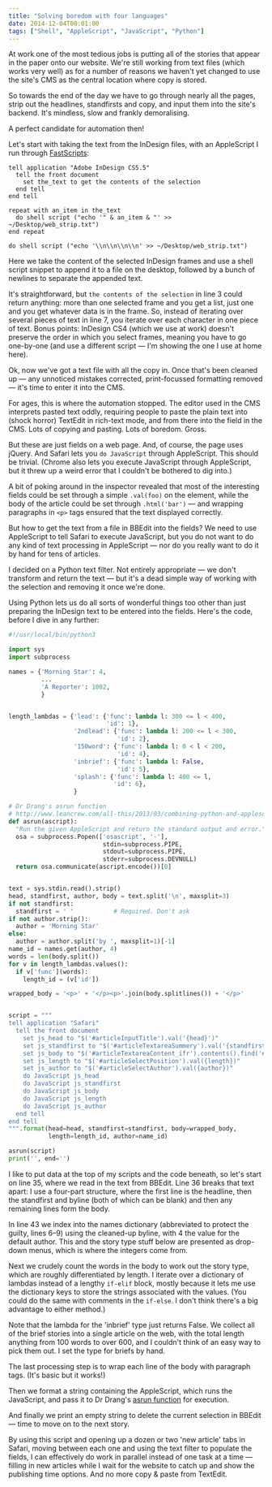 ```yaml
---
title: "Solving boredom with four languages"
date: 2014-12-04T00:01:00
tags: ["Shell", "AppleScript", "JavaScript", "Python"]
---
```


At work one of the most tedious jobs is putting all of the stories that appear in the paper onto our website. We're still working from text files (which works very well) as for a number of reasons we haven't yet changed to use the site's CMS as the central location where copy is stored.

So towards the end of the day we have to go through nearly all the pages, strip out the headlines, standfirsts and copy, and input them into the site's backend. It's mindless, slow and frankly demoralising.

A perfect candidate for automation then!

Let's start with taking the text from the InDesign files, with an AppleScript I run through [FastScripts][]:

[FastScripts]: http://www.red-sweater.com/fastscripts/

```applescript {linenos=true}
tell application "Adobe InDesign CS5.5"
  tell the front document
    set the_text to get the contents of the selection
  end tell
end tell

repeat with an_item in the_text
  do shell script ("echo '" & an_item & "' >> ~/Desktop/web_strip.txt")
end repeat

do shell script ("echo '\\n\\n\\n\\n' >> ~/Desktop/web_strip.txt")
```

Here we take the content of the selected InDesign frames and use a shell script snippet to append it to a file on the desktop, followed by a bunch of newlines to separate the appended text.

It's straightforward, but `the contents of the selection` in line 3 could return anything: more than one selected frame and you get a list, just one and you get whatever data is in the frame. So, instead of iterating over several pieces of text in line 7, you iterate over each character in one piece of text. Bonus points: InDesign CS4 (which we use at work) doesn't preserve the order in which you select frames, meaning you have to go one-by-one (and use a different script — I'm showing the one I use at home here).

Ok, now we've got a text file with all the copy in. Once that's been cleaned up — any unnoticed mistakes corrected, print-focussed formatting removed — it's time to enter it into the CMS.

For ages, this is where the automation stopped. The editor used in the CMS interprets pasted text oddly, requiring people to paste the plain text into (shock horror) TextEdit in rich-text mode, and from there into the field in the CMS. Lots of copying and pasting. Lots of boredom. Gross.

But these are just fields on a web page. And, of course, the page uses jQuery. And Safari lets you `do JavaScript` through AppleScript. This should be trivial. (Chrome also lets you execute JavaScript through AppleScript, but it threw up a weird error that I couldn't be bothered to dig into.)

A bit of poking around in the inspector revealed that most of the interesting fields could be set through a simple `.val(foo)` on the element, while the body of the article could be set through `.html('bar')` — and wrapping paragraphs in `<p>` tags ensured that the text displayed correctly.

But how to get the text from a file in BBEdit into the fields? We need to use AppleScript to tell Safari to execute JavaScript, but you do not want to do any kind of text processing in AppleScript — nor do you really want to do it by hand for tens of articles.

I decided on a Python text filter. Not entirely appropriate — we don't transform and return the text — but it's a dead simple way of working with the selection and removing it once we're done.

Using Python lets us do all sorts of wonderful things too other than just preparing the InDesign text to be entered into the fields. Here's the code, before I dive in any further:

```python {linenos=true}
#!/usr/local/bin/python3

import sys
import subprocess

names = {'Morning Star': 4,
         ...
         'A Reporter': 1002,
         }


length_lambdas = {'lead': {'func': lambda l: 300 <= l < 400,
                           'id': 1},
                  '2ndlead': {'func': lambda l: 200 <= l < 300,
                              'id': 2},
                  '150word': {'func': lambda l: 0 < l < 200,
                              'id': 4},
                  'inbrief': {'func': lambda l: False,
                              'id': 5},
                  'splash': {'func': lambda l: 400 <= l,
                             'id': 6},
                  }

# Dr Drang's asrun function
# http://www.leancrew.com/all-this/2013/03/combining-python-and-applescript/
def asrun(ascript):
  "Run the given AppleScript and return the standard output and error."
  osa = subprocess.Popen(['osascript', '-'],
                          stdin=subprocess.PIPE,
                          stdout=subprocess.PIPE,
                          stderr=subprocess.DEVNULL)
  return osa.communicate(ascript.encode())[0]


text = sys.stdin.read().strip()
head, standfirst, author, body = text.split('\n', maxsplit=3)
if not standfirst:
  standfirst = ' '           # Required. Don't ask
if not author.strip():
  author = 'Morning Star'
else:
  author = author.split('by ', maxsplit=1)[-1]
name_id = names.get(author, 4)
words = len(body.split())
for v in length_lambdas.values():
  if v['func'](words):
    length_id = (v['id'])

wrapped_body = '<p>' + '</p><p>'.join(body.splitlines()) + '</p>'


script = """
tell application "Safari"
  tell the front document
    set js_head to "$('#articleInputTitle').val('{head}')"
    set js_standfirst to "$('#articleTextareaSummery').val('{standfirst}')"
    set js_body to "$('#articleTextareaContent_ifr').contents().find('#tinymce').html('{body}')"
    set js_length to "$('#articleSelectPosition').val({length})"
    set js_author to "$('#articleSelectAuthor').val({author})"
    do JavaScript js_head
    do JavaScript js_standfirst
    do JavaScript js_body
    do JavaScript js_length
    do JavaScript js_author
  end tell
end tell
""".format(head=head, standfirst=standfirst, body=wrapped_body,
           length=length_id, author=name_id)

asrun(script)
print('', end='')
```

I like to put data at the top of my scripts and the code beneath, so let's start on line 35, where we read in the text from BBEdit. Line 36 breaks that text apart: I use a four-part structure, where the first line is the headline, then the standfirst and byline (both of which can be blank) and then any remaining lines form the body.

In line 43 we index into the names dictionary (abbreviated to protect the guilty, lines 6–9) using the cleaned-up byline, with 4 the value for the default author. This and the story type stuff below are presented as drop-down menus, which is where the integers come from.

Next we crudely count the words in the body to work out the story type, which are roughly differentiated by length. I iterate over a dictionary of lambdas instead of a lengthy `if-elif` block, mostly because it lets me use the dictionary keys to store the strings associated with the values. (You could do the same with comments in the `if-else`. I don't think there's a big advantage to either method.)

Note that the lambda for the 'inbrief' type just returns False. We collect all of the brief stories into a single article on the web, with the total length anything from 100 words to over 600, and I couldn't think of an easy way to pick them out. I set the type for briefs by hand.

The last processing step is to wrap each line of the body with paragraph tags. (It's basic but it works!)

Then we format a string containing the AppleScript, which runs the JavaScript, and pass it to Dr Drang's [asrun function][drang] for execution.

[drang]: http://www.leancrew.com/all-this/2013/03/combining-python-and-applescript/

And finally we print an empty string to delete the current selection in BBEdit — time to move on to the next story.

By using this script and opening up a dozen or two 'new article' tabs in Safari, moving between each one and using the text filter to populate the fields, I can effectively do work in parallel instead of one task at a time — filling in new articles while I wait for the website to catch up and show the publishing time options. And no more copy & paste from TextEdit.
